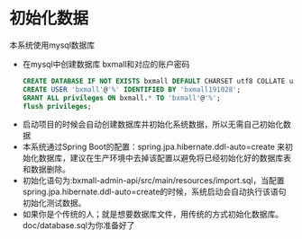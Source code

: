 # 初始化数据

本系统使用mysql数据库

- 在mysql中创建数据库 bxmall和对应的账户密码
    ```sql
    CREATE DATABASE IF NOT EXISTS bxmall DEFAULT CHARSET utf8 COLLATE utf8_general_ci; 
    CREATE USER 'bxmall'@'%' IDENTIFIED BY 'bxmall191028';
    GRANT ALL privileges ON bxmall.* TO 'bxmall'@'%';
    flush privileges;
    ```
- 启动项目的时候会自动创建数据库并初始化系统数据，所以无需自己初始化数据
- 本系统通过Spring Boot的配置：spring.jpa.hibernate.ddl-auto=create 来初始化数据库，建议在生产环境中去掉该配置以避免将已经初始化好的数据库表和数据删除。
- 初始化语句为:bxmall-admin-api/src/main/resources/import.sql，当配置spring.jpa.hibernate.ddl-auto=create的时候，系统启动会自动执行该语句初始化测试数据。
- 如果你是个传统的人；就是想要数据库文件，用传统的方式初始化数据库。doc/database.sql为你准备好了
